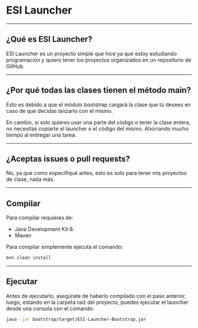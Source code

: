 # ESI Launcher

---
## ¿Qué es ESI Launcher?
ESI Launcher es un proyecto simple que hice ya que estoy estudiando programación y quiero tener los proyectos
organizados en un repositorio de GitHub.

---
## ¿Por qué todas las clases tienen el método main?

Esto es debido a que el módulo bootstrap cargará la clase que tú desees en caso de que decidas lanzarlo con el mismo.

En cambio, si solo quieres usar una parte del código o tener la clase entera, no necesitas copiarte el launcher o el
código del mismo. Ahorrando mucho tiempo al entregar una tarea.

---
## ¿Aceptas issues o pull requests?

No, ya que como especifiqué antes, esto es solo para tener mis proyectos de clase, nada más.

---
## Compilar

Para compilar requieres de:
- Java Development Kit 8.
- Maven

Para compilar simplemente ejecuta el comando:
```bash
mvn clean install
```

---
## Ejecutar

Antes de ejecutarlo, asegúrate de haberlo compilado con el paso anterior, luego, estando en la carpeta raíz del
proyecto, puedes ejecutar el launcher desde una consola con el comando:
```bash
java -jar bootstrap/target/ESI-Launcher-Bootstrap.jar
```